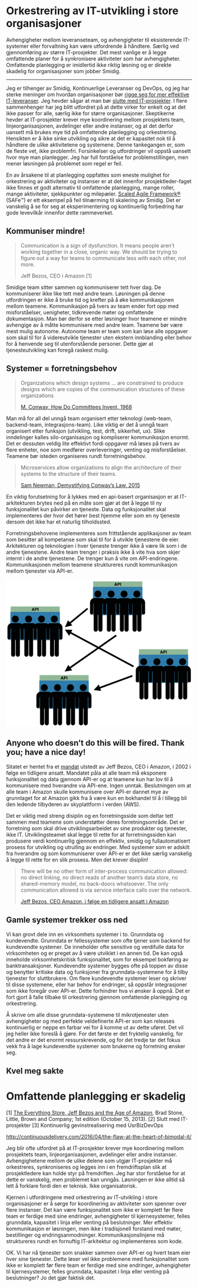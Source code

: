 # Orkestrering av IT-utvikling i store organisasjoner

Avhengigheter mellom leveranseteam, og avhengigheter til eksisterende IT-systemer eller forvaltning kan være utfordrende å håndtere. Særlig ved gjennomføring av større IT-prosjekter. Det mest vanlige er å legge omfattende planer for å synkronisere aktiviteter som har avhengigheter. Omfattende planlegging er imidlertid ikke riktig løsning og er direkte skadelig for organisasjoner som jobber Smidig.

---

Jeg er tilhenger av Smidig, Kontinuerlige Leveranser og DevOps, og jeg har sterke meninger om hvordan organisasjoner bør [rigge seg for mer effektive IT-leveranser](http://open.bekk.no/usrbizdevops). Jeg hevder sågar at man bør [slutte med IT-prosjekter](http://open.bekk.no/slutt-med-it-prosjekter). I flere sammenhenger har jeg blitt utfordret på at dette virker for enkelt og at det ikke passer for alle, særlig ikke for større organisasjoner. Skeptikerne hevder at IT-prosjekter krever mye koordinering mellom prosjektets team, linjeorganisasjonen, avdelinger eller andre instanser, og at det derfor uansett må brukes mye tid på omfattende planlegging og orkestrering. Hensikten er å ikke sinke utvikling og sikre at det er kapasitet nok til å håndtere de ulike aktivitetene og systemene. Denne tankegangen er, som de fleste vet, ikke problemfri. Forsinkelser og utfordringer vil oppstå uansett hvor mye man planlegger. Jeg har full forståelse for problemstillingen, men mener løsningen på problemet som regel er feil.

En av årsakene til at planlegging oppfattes som eneste mulighet for orkestrering av aktiviteter og instanser er at det innenfor prosjektleder-faget ikke finnes et godt alternativ til omfattende planlegging, mange roller, mange aktiviteter, sjekkpunkter og milepæler. [Scaled Agile Framework&reg;](http://www.scaledagileframework.com/) (SAFe&trade;) er ett eksempel på feil tilnærming til skalering av Smidig. Det er vanskelig å se for seg at eksperimentering og kontinuerlig forbedring har gode levevilkår innenfor dette rammeverket.

## Kommuniser mindre!

> Communication is a sign of dysfunction. It means people aren’t working together in a close, organic way. We should be trying to figure out a way for teams to communicate less with each other, not more.
>
> Jeff Bezos, CEO i Amazon [1]

Smidige team sitter sammen og kommuniserer tett hver dag. De kommuniserer ikke like tett med andre team. Løsningen på denne utfordringen er ikke å bruke tid og krefter på å øke kommunikasjonen mellom teamene. Kommunikasjon på tvers av team ender fort opp med misforståelser, uenigheter, tidkrevende møter og omfattende dokumentasjon. Man bør derfor se etter løsninger hvor teamene er mindre avhengige av å måtte kommunisere med andre team. Teamene bør være mest mulig autonome. Autonome team er team som kan løse alle oppgaver som skal til for å videreutvikle tjenester uten ekstern innblanding eller behov for å henvende seg til utenforstående personer. Dette gjør at tjenesteutvikling kan foregå raskest mulig.

## Systemer = forretningsbehov
> Organizations which design systems ... are constrained to produce designs which are copies of the communication structures of these organizations
>
> [M. Conway, How Do Committees Invent, 1968](http://www.melconway.com/research/committees.html)

Man må for all del unngå team organisert etter teknologi (web-team, backend-team, integrasjons-team). Like viktig er det å unngå team organisert etter funksjon (utvikling, test, drift, sikkerhet, ux). Slike inndelinger kalles silo-organisasjon og kompliserer kommunikasjon enormt. Det er dessuten veldig lite effektivt fordi oppgaver må løses på tvers av flere enheter, noe som medfører overleveringer, venting og misforståelser. Teamene bør isteden organiseres rundt forretningsbehov.

> Microservices allow organizations to align the architecture of their systems to the structure of their teams.
>
> [Sam Newman, Demystifying Conway’s Law, 2015](https://www.thoughtworks.com/insights/blog/demystifying-conways-law)

En viktig forutsetning for å lykkes med en api-basert organisasjon er at IT-arkitekturen brytes ned på en måte som gjør at det å legge til ny funksjonalitet kun påvirker *en* tjeneste. Data og funksjonalitet skal implementeres der hvor det hører best hjemme eller som en ny tjeneste dersom det ikke har et naturlig tilholdssted.

Forretningsbehovene implementeres som frittstående applikasjoner av team som besitter all kompetanse som skal til for å utvikle tjenestene de eier. Arkitekturen og teknologien i hver tjeneste trenger ikke å være lik som i de andre tjenestene. Andre team trenger i praksis ikke å vite hva som skjer internt i de andre tjenestene. De trenger kun å vite om API-endringene. Kommunikasjonen mellom teamene struktureres rundt kommunikasjon mellom tjenester via API-er.

![Team kommuniserer over api-er](https://github.com/steinim/writings/raw/master/images/teams_api.png)

##  Anyone who doesn’t do this will be fired.  Thank you; have a nice day!
Sitatet er hentet fra et [mandat](http://nfbnet.org/pipermail/nfbcs_nfbnet.org/2011-October/003472.html) utstedt av Jeff Bezos, CEO i Amazon, i 2002 i følge en tidligere ansatt. Mandatet påla at alle team må eksponere funksjonalitet og data gjennom API-er og at teamene kun har lov til å kommunisere med hverandre via API-ene. Ingen unntak. Beslutningen om at alle team i Amazon skulle kommunisere over API-er dannet mye av grunnlaget for at Amazon gikk fra å være kun en bokhandel til å i tillegg bli den ledende tilbyderen av skyplattform i verden (AWS).

Det er viktig med streng disiplin og en forretningsside som deltar tett sammen med teamene som understøtter deres forretningsområde. Det er forretning som skal drive utviklingsarbeidet av sine produkter og tjenester, ikke IT. Utviklingsteamet skal legge til rette for at forretningssiden kan produsere verdi kontinuerlig gjennom en effektiv, smidig og fullautomatisert prosess for utvikling og utrulling av endringer. Med systemer som er adskilt fra hverandre og som kommuniserer over API-er er det ikke særlig vanskelig å legge til rette for en slik prosess. Men det krever disiplin!

> There will be no other form of inter-process communication allowed: no direct linking, no direct reads of another team’s data store, no shared-memory model, no back-doors whatsoever. The only communication allowed is via service interface calls over the network.
>
> [Jeff Bezos, CEO Amazon, i følge en tidligere ansatt i Amazon](http://nfbnet.org/pipermail/nfbcs_nfbnet.org/2011-October/003472.html)

## Gamle systemer trekker oss ned
Vi kan grovt dele inn en virksomhets systemer i to. Grunndata og kundevendte. Grunndata er fellessystemer som ofte tjener som backend for kundevendte systemer. De inneholder ofte sensitive og verdifulle data for virksomheten og er preget av å være utviklet i en annen tid. De kan også inneholde virksomhetskritisk funksjonalitet, som for eksempel bokføring av banktransaksjoner. Kundevendte systemer bygges ofte på toppen av disse og benytter kritiske data og funksjoner fra grunndata-systemene for å tilby tjenester for sluttbrukere. Om flere kundevendte systemer leser og skriver til disse systemene, eller har behov for endringer, så oppstår integrasjoner som ikke foregår over API-er. Dette forhindrer hva vi ønsker å oppnå. Det er fort gjort å falle tilbake til orkestrering gjennom omfattende planlegging og orkestrering.

Å skrive om alle disse grunndata-systemene til mikrotjenester uten avhengigheter og med perfekte veldefinerte API-er som kan releases kontinuerlig er neppe en farbar vei for å komme ut av dette uføret. Det vil jeg heller ikke foreslå å gjøre. For det første er det fryktelig vanskelig, for det andre er det enormt ressurskrevende, og for det tredje tar det fokus vekk fra å lage kundevendte systemer som brukerne og forretning ønsker seg.

## Kvel meg sakte






# Omfattende planlegging er skadelig

[1] [The Everything Store, Jeff Bezos and the Age of Amazon](http://www.amazon.com/The-Everything-Store-Bezos-Amazon/dp/0316219266), Brad Stone, Little, Brown and Company; 1st edition (October 15, 2013).
[2] Slutt med IT-prosjekter
[3] Kontinuerlig gevinstrealisering med UsrBizDevOps

http://continuousdelivery.com/2016/04/the-flaw-at-the-heart-of-bimodal-it/


Jeg blir ofte utfordret på at IT-prosjekter krever mye koordinering mellom prosjektets team, linjeorganisasjonen, avdelinger eller andre instanser. Avhengighetene mellom de ulike delene som utgjør IT-prosjekter må orkestreres, synkroniseres og legges inn i en fremdriftsplan slik at prosjektledere kan holde styr på fremdriften. Jeg har stor forståelse for at dette er vanskelig, men problemet kan unngås. Løsningen er ikke alltid så lett å forklare fordi den er teknisk. Ikke organisatorisk.

Kjernen i utfordringene med orkestrering av IT-utvikling i store organisasjoner er å sørge for koordinering av aktiviteter som spenner over flere instanser. Det kan være funksjonalitet som ikke er komplett før flere team er ferdige med sine endringer, avhengigheter til kjernesystemer, felles grunndata, kapasitet i linja eller venting på beslutninger. Mer effektiv kommunikasjon er løsningen, men ikke i tradisjonell forstand med møter, bestillinger og endringsanmodninger. Kommunikasjonslinjene må struktureres rundt en fornuftig IT-arkitektur og implementeres som kode.


OK. Vi har nå tjenester som snakker sammen over API-er og hvert team eier hver sine tjenester. Dette løser vel ikke problemene med funksjonalitet som ikke er komplett før flere team er ferdige med sine endringer, avhengigheter til kjernesystemer, felles grunndata, kapasitet i linja eller venting på beslutninger? Jo det gjør faktisk det.